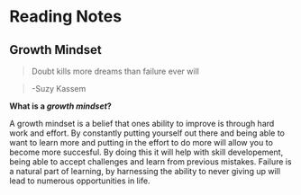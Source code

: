 # Reading Notes

## Growth Mindset

> Doubt kills more dreams than failure ever will

>  -Suzy Kassem

**What is a _growth mindset_?**

A growth mindset is a belief that ones ability to improve is through hard work and effort. By constantly putting yourself out there and being able to want to learn more and putting in the effort to do more will allow you to become more succesful. By doing this it will help with skill developement, being able to accept challenges and learn from previous mistakes. Failure is a natural part of learning, by harnessing the ability to never giving up will lead to numerous opportunities in life. 
